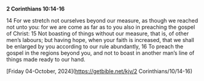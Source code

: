 **2 Corinthians 10:14-16**

14 For we stretch not ourselves beyond our measure, as though we reached not unto you: for we are come as far as to you also in preaching the gospel of Christ: 15 Not boasting of things without our measure, that is, of other men’s labours; but having hope, when your faith is increased, that we shall be enlarged by you according to our rule abundantly, 16 To preach the gospel in the regions beyond you, and not to boast in another man’s line of things made ready to our hand.

[Friday 04-October, 2024](https://getbible.net/kjv/2 Corinthians/10/14-16)
